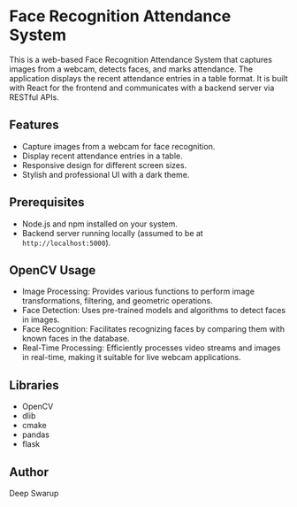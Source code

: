 # Face Recognition Attendance System

This is a web-based Face Recognition Attendance System that captures images from a webcam, detects faces, and marks attendance. The application displays the recent attendance entries in a table format. It is built with React for the frontend and communicates with a backend server via RESTful APIs.

## Features

- Capture images from a webcam for face recognition.
- Display recent attendance entries in a table.
- Responsive design for different screen sizes.
- Stylish and professional UI with a dark theme.

## Prerequisites

- Node.js and npm installed on your system.
- Backend server running locally (assumed to be at `http://localhost:5000`).

## OpenCV Usage
- Image Processing: Provides various functions to perform image transformations, filtering, and geometric operations.
- Face Detection: Uses pre-trained models and algorithms to detect faces in images.
- Face Recognition: Facilitates recognizing faces by comparing them with known faces in the database.
- Real-Time Processing: Efficiently processes video streams and images in real-time, making it suitable for live webcam applications.

## Libraries

- OpenCV
- dlib
- cmake
- pandas
- flask

## Author
  Deep Swarup
